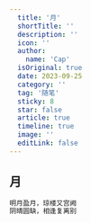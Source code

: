 ```yaml
---
  title: '月'
  shortTitle: ''
  description: ''
  icon: ''
  author:
    name: 'Cap'
  isOriginal: true
  date: 2023-09-25
  category: ''
  tag: '随笔'
  sticky: 8
  star: false
  article: true
  timeline: true
  image: ''
  editLink: false
---
```


## 月

```html
明月盈月，琼楼又宫阙  
阴晴圆缺，相逢复离别
```
